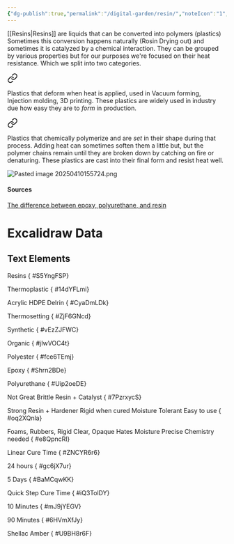 ```yaml
---
{"dg-publish":true,"permalink":"/digital-garden/resin/","noteIcon":"1","created":"2025-04-09T13:44:52.619-04:00","updated":"2025-04-10T16:11:17.803-04:00"}
---
```


[[Resins\|Resins]] are liquids that can be converted into polymers (plastics)  Sometimes this conversion happens naturally (Rosin Drying out) and sometimes it is catalyzed by a chemical interaction. 
They can be grouped by various properties but for our purposes we're focused on their heat resistance.  Which we split into two categories. 

<div class="transclusion internal-embed is-loaded"><a class="markdown-embed-link" href="/digital-garden/thermoform/" aria-label="Open link"><svg xmlns="http://www.w3.org/2000/svg" width="24" height="24" viewBox="0 0 24 24" fill="none" stroke="currentColor" stroke-width="2" stroke-linecap="round" stroke-linejoin="round" class="svg-icon lucide-link"><path d="M10 13a5 5 0 0 0 7.54.54l3-3a5 5 0 0 0-7.07-7.07l-1.72 1.71"></path><path d="M14 11a5 5 0 0 0-7.54-.54l-3 3a5 5 0 0 0 7.07 7.07l1.71-1.71"></path></svg></a><div class="markdown-embed">





Plastics that deform when heat is applied, used in Vacuum forming, Injection molding, 3D printing.  These plastics are widely used in industry due how easy they are to *form* in production. 

</div></div>


<div class="transclusion internal-embed is-loaded"><a class="markdown-embed-link" href="/digital-garden/thermoset/" aria-label="Open link"><svg xmlns="http://www.w3.org/2000/svg" width="24" height="24" viewBox="0 0 24 24" fill="none" stroke="currentColor" stroke-width="2" stroke-linecap="round" stroke-linejoin="round" class="svg-icon lucide-link"><path d="M10 13a5 5 0 0 0 7.54.54l3-3a5 5 0 0 0-7.07-7.07l-1.72 1.71"></path><path d="M14 11a5 5 0 0 0-7.54-.54l-3 3a5 5 0 0 0 7.07 7.07l1.71-1.71"></path></svg></a><div class="markdown-embed">





Plastics that chemically polymerize and are *set* in their shape during that process. Adding heat can sometimes soften them a little but, but the polymer chains remain until they are broken down by catching on fire or denaturing.   These plastics are cast into their final form and resist heat well. 

</div></div>
 


![Pasted image 20250410155724.png](/img/user/Images/Pasted%20image%2020250410155724.png)
#### Sources
[The difference between epoxy, polyurethane, and resin](https://youtu.be/kTxr4Z4mwj0?si=teY_2-RYjHt_gwdx)

 
# Excalidraw Data

## Text Elements
Resins
{ #S5YngFSP}


Thermoplastic
{ #14dYFLmi}


Acrylic
HDPE
Delrin
{ #CyaDmLDk}


Thermosetting
{ #ZjF6GNcd}


Synthetic
{ #vEzZJFWC}


Organic
{ #jIwVOC4t}


Polyester
{ #fce6TEmj}


Epoxy
{ #Shrn2BDe}


Polyurethane
{ #Uip2oeDE}


Not Great
Brittle
Resin + Catalyst
{ #7PzrxycS}


Strong
Resin + Hardener
Rigid when cured
Moisture Tolerant
Easy to use
{ #oq2XQnla}


Foams, Rubbers, Rigid
Clear, Opaque
Hates Moisture
Precise Chemistry needed
{ #e8QpncRl}


Linear Cure Time
{ #ZNCYR6r6}


24 hours
{ #gc6jX7ur}


5 Days
{ #BaMCqwKK}


Quick Step Cure Time
{ #iQ3TolDY}


10 Minutes
{ #mJ9jYEGV}


90 Minutes
{ #6HVmXfJy}


Shellac
Amber
{ #U9BH8r6F}


